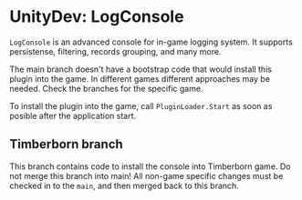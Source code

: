 # UnityDev: LogConsole

`LogConsole` is an advanced console for in-game logging system. It supports persistense, filtering,
records grouping, and many more.

The main branch doesn't have a bootstrap code that would install this plugin into the game. In
different games different approaches may be needed. Check the branches for the specific game.

To install the plugin into the game, call `PluginLoader.Start` as soon as posible after the
application start.

## Timberborn branch

This branch contains code to install the console into Timberborn game. Do not merge this branch
into main! All non-game specific changes must be checked in to the `main`, and then merged back
to this branch.
